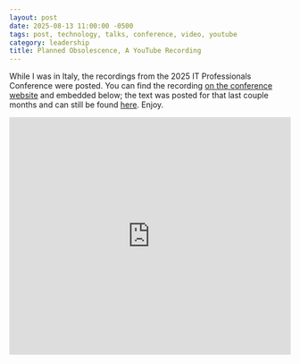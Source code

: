 ```yaml
---
layout: post
date: 2025-08-13 11:00:00 -0500
tags: post, technology, talks, conference, video, youtube
category: leadership
title: Planned Obsolescence, A YouTube Recording
--- 
```


While I was in Italy, the recordings from the 2025 IT Professionals Conference were posted. You can find the recording [on the conference website](https://itproconf.wisc.edu/event/planned-obsolescence-turning-a-technology-fallacy-into-a-leadership-strategy/) and embedded below; the text was posted for that last couple months and can still be found [here](https://engineeredeloquence.com/2025/05/planned-obsolescence-talk). Enjoy.

<div class="video-embed">
<iframe width="100%" height="425px" src="https://www.youtube.com/embed/WKY-nMbprVw" title="Planned Obsolescence: Turning a Technology Fallacy into a Leadership Strategy" frameborder="0"></iframe>
</div>